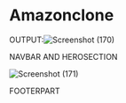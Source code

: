# Amazonclone
OUTPUT:![Screenshot (170)](https://github.com/user-attachments/assets/920d59ba-5903-4bf2-a456-b118203a708b)




NAVBAR AND HEROSECTION




![Screenshot (171)](https://github.com/user-attachments/assets/2dbd1c28-54ae-40b7-b960-66e1150e6fb8)




FOOTERPART
